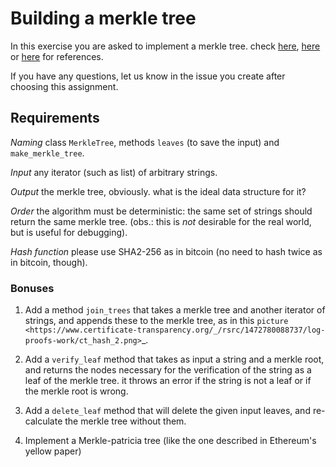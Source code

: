 # Building a merkle tree

In this exercise you are asked to implement a merkle tree. check
[here](https://en.bitcoin.it/wiki/Protocol_documentation#Merkle_Trees),
[here](http://chimera.labs.oreilly.com/books/1234000001802/ch07.html#merkle_trees)
or [here](https://bitcoin.org/en/developer-guide#transaction-data)
for references. 

If you have any questions, let us know in the issue you create
after choosing this assignment.

## Requirements


*Naming*
    class ``MerkleTree``, methods ``leaves`` (to save the input) and 
    ``make_merkle_tree``.

*Input*
    any iterator (such as list) of arbitrary strings.

*Output*
    the merkle tree, obviously. what is the ideal data structure for it?

*Order*
    the algorithm must be deterministic: the same set of strings should return 
    the same merkle tree. (obs.: this is *not* desirable for the real world, 
    but is useful for debugging).

*Hash function*
    please use SHA2-256 as in bitcoin (no need to hash twice as in bitcoin, 
    though).

### Bonuses


1. Add a method ``join_trees`` that takes a merkle tree and another
   iterator of strings, and appends these to the merkle tree, as in this 
   `picture <https://www.certificate-transparency.org/_/rsrc/1472780088737/log-proofs-work/ct_hash_2.png>`_.

1. Add a ``verify_leaf`` method that takes as input a string and a merkle
   root, and returns the nodes necessary for the verification of the string 
   as a leaf of the merkle tree. it throws an error if the string is not a 
   leaf or if the merkle root is wrong.

1. Add a ``delete_leaf`` method that will delete the given input leaves, and
   re-calculate the merkle tree without them.

1. Implement a Merkle-patricia tree (like the one described in Ethereum's yellow paper)
